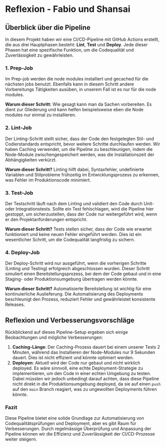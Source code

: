 # Reflexion - Fabio und Shansai

## Überblick über die Pipeline

In diesem Projekt haben wir eine CI/CD-Pipeline mit GitHub Actions erstellt, die aus drei Hauptphasen besteht: **Lint**, **Test** und **Deploy**. Jede dieser Phasen hat eine spezifische Funktion, um die Codequalität und Zuverlässigkeit zu gewährleisten.

### 1. Prep-Job

Im Prep-job werden die node modules installiert und gecached für die nächsten jobs benutzt. Ebenfalls kann in diesem Schritt andere Vorbereitungs Tätigkeiten ausüben, in unserem Fall ist es nur für die node modules.


**Warum dieser Schritt:** Wie gesagt kann man da Sachen vorbereiten. Es dient zur Gliederung und kann helfen beispielsweise eben die Node modules nur einmal zu installieren.

### 2. Lint-Job

Der Linting-Schritt stellt sicher, dass der Code den festgelegten Stil- und Codierstandards entspricht, bevor weitere Schritte durchlaufen werden. Wir haben Caching verwendet, um die Pipeline zu beschleunigen, indem die Node-Module zwischengespeichert werden, was die Installationszeit der Abhängigkeiten verkürzt.

**Warum dieser Schritt?**
Linting hilft dabei, Syntaxfehler, undefinierte Variablen und Stilprobleme frühzeitig im Entwicklungsprozess zu erkennen, was Fehler im Produktionscode minimiert.

### 3. Test-Job

Der Testschritt läuft nach dem Linting und validiert den Code durch Unit- oder Integrationstests. Sollte ein Test fehlschlagen, wird die Pipeline hier gestoppt, um sicherzustellen, dass der Code nur weitergeführt wird, wenn er den Projektanforderungen entspricht.


**Warum dieser Schritt?**
Tests stellen sicher, dass der Code wie erwartet funktioniert und keine neuen Fehler eingeführt werden. Dies ist ein wesentlicher Schritt, um die Codequalität langfristig zu sichern.

### 4. Deploy-Job

Der Deploy-Schritt wird nur ausgeführt, wenn die vorherigen Schritte (Linting und Testing) erfolgreich abgeschlossen wurden. Dieser Schritt simuliert einen Bereitstellungsprozess, bei dem der Code gebaut und in eine Staging- oder Produktionsumgebung übertragen werden könnte.

**Warum dieser Schritt?**
Automatisierte Bereitstellung ist wichtig für eine kontinuierliche Auslieferung. Die Automatisierung des Deployments beschleunigt den Prozess, reduziert Fehler und gewährleistet konsistente Releases.

## Reflexion und Verbesserungsvorschläge

Rückblickend auf dieses Pipeline-Setup ergeben sich einige Beobachtungen und mögliche Verbesserungen:

1. **Caching-Länge**: Der Caching-Prozess dauert bei einem unserer Tests 2 Minuten, während das Installieren der Node-Modules nur 9 Sekunden dauert. Dies ist nicht effizient und könnte optimiert werden.
2. **Deployen**: Aktuell wird der Code nur gebaut und nicht wirklich deployed. Es wäre sinnvoll, eine echte Deployment-Strategie zu implementieren, um den Code in einer echten Umgebung zu testen. Dabei müssten wir jedoch unbedingt darauf achten, dass diese Pipeline nicht direkt in die Produktionsumgebung deployed, da sie auf einen `push` auf den `main` Branch reagiert, was zu ungewollten Deployments führen könnte.

### Fazit

Diese Pipeline bietet eine solide Grundlage zur Automatisierung von Codequalitätsprüfungen und Deployment, aber es gibt Raum für Verbesserungen. Durch regelmässige Überprüfung und Anpassung der Pipeline können wir die Effizienz und Zuverlässigkeit der CI/CD-Prozesse weiter steigern.
